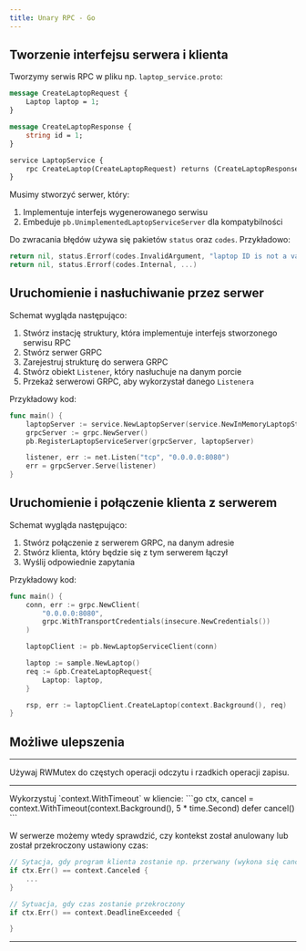 ```yaml
---
title: Unary RPC - Go
---
```

## Tworzenie interfejsu serwera i klienta 

Tworzymy serwis RPC w pliku np. `laptop_service.proto`:
```proto
message CreateLaptopRequest {
    Laptop laptop = 1; 
}

message CreateLaptopResponse {
    string id = 1;
}

service LaptopService {
    rpc CreateLaptop(CreateLaptopRequest) returns (CreateLaptopResponse) {};
}
```

Musimy stworzyć serwer, który:
1. Implementuje interfejs wygenerowanego serwisu 
2. Embeduje `pb.UnimplementedLaptopServiceServer` dla kompatybilności 

Do zwracania błędów używa się pakietów `status` oraz `codes`. Przykładowo:
```go
return nil, status.Errorf(codes.InvalidArgument, "laptop ID is not a valid UUID: %v", err)
return nil, status.Errorf(codes.Internal, ...)
```

## Uruchomienie i nasłuchiwanie przez serwer 
Schemat wygląda następująco:
1. Stwórz instację struktury, która implementuje interfejs stworzonego serwisu RPC 
2. Stwórz serwer GRPC  
3. Zarejestruj strukturę do serwera GRPC 
4. Stwórz obiekt `Listener`, który nasłuchuje na danym porcie 
5. Przekaż serwerowi GRPC, aby wykorzystał danego `Listenera` 

Przykładowy kod:
```go
func main() {
	laptopServer := service.NewLaptopServer(service.NewInMemoryLaptopStore())
	grpcServer := grpc.NewServer()
	pb.RegisterLaptopServiceServer(grpcServer, laptopServer)

	listener, err := net.Listen("tcp", "0.0.0.0:8080")
	err = grpcServer.Serve(listener)
}

```

## Uruchomienie i połączenie klienta z serwerem 
Schemat wygląda następująco:
1. Stwórz połączenie z serwerem GRPC, na danym adresie 
2. Stwórz klienta, który będzie się z tym serwerem łączył 
3. Wyślij odpowiednie zapytania 

Przykładowy kod:
```go
func main() {
	conn, err := grpc.NewClient(
        "0.0.0.0:8080",
        grpc.WithTransportCredentials(insecure.NewCredentials())
    )

	laptopClient := pb.NewLaptopServiceClient(conn)

	laptop := sample.NewLaptop()
	req := &pb.CreateLaptopRequest{
		Laptop: laptop,
	}

	rsp, err := laptopClient.CreateLaptop(context.Background(), req)
}
```

## Możliwe ulepszenia 
<hr />
Używaj RWMutex do częstych operacji odczytu i rzadkich operacji zapisu. 

<hr />
Wykorzystuj `context.WithTimeout` w kliencie:
```go
ctx, cancel = context.WithTimeout(context.Background(), 5 * time.Second)
defer cancel()
```

W serwerze możemy wtedy sprawdzić, czy kontekst został anulowany lub został przekroczony ustawiony czas:    
```go
// Sytacja, gdy program klienta zostanie np. przerwany (wykona się cancel())
if ctx.Err() == context.Canceled {
    ...
}

// Sytuacja, gdy czas zostanie przekroczony 
if ctx.Err() == context.DeadlineExceeded {

}
```
<hr />